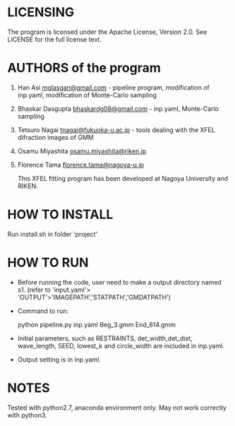  # LICENSING

The program is licensed under the Apache License, Version 2.0. See LICENSE for the full license text.

# AUTHORS of the program

1. Han Asi <mglasgan@gmail.com> - pipeline program, modification of inp.yaml, modification of Monte-Carlo sampling

2. Bhaskar Dasgupta <bhaskardg08@gmail.com> - inp.yaml, Monte-Carlo sampling

3. Tetsuro Nagai <tnagai@fukuoka-u.ac.jp> - tools dealing with the XFEL difraction images of GMM

4. Osamu Miyashita <osamu.miyashita@riken.jp>

5. Florence Tama <florence.tama@nagoya-u.jp>



   This XFEL fitting program has been developed at Nagoya University and RIKEN.

# HOW TO INSTALL

Run install.sh in folder 'project'

# HOW TO RUN

- Before running the code, user need to make a output directory named s1. (refer to 'input.yaml'> 'OUTPUT'>'IMAGEPATH','STATPATH','GMDATPATH')

- Command to run: 

  python pipeline.py inp.yaml Beg_3.gmm End_814.gmm

- Initial parameters, such as RESTRAINTS, det_width,det_dist, wave_length, SEED, lowest_k and circle_width are included in inp.yaml.

- Output setting is in inp.yaml.

# NOTES

Tested with python2.7, anaconda environment only. May not work correctly with python3.









